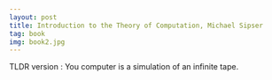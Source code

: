 ```yaml
---
layout: post
title: Introduction to the Theory of Computation, Michael Sipser
tag: book
img: book2.jpg
---
```


TLDR version : You computer is a simulation of an infinite tape.
